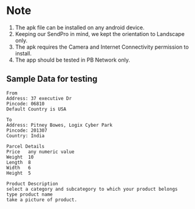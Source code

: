 # Note
1. The apk file can be installed on any android device. 
2. Keeping our SendPro in mind, we kept the orientation to Landscape only.
3. The apk requires the Camera and Internet Connectivity permission to install.
4. The app should be tested in PB Network only.

## Sample Data for testing

```
From 
Address: 37 executive Dr 
Pincode: 06810
Default Country is USA 

To 
Address: Pitney Bowes, Logix Cyber Park
Pincode: 201307
Country: India

Parcel Details
Price   any numeric value
Weight  10
Length  8
Width   6
Height  5

Product Description
select a category and subcategory to which your product belongs
type product name
take a picture of product.
```
